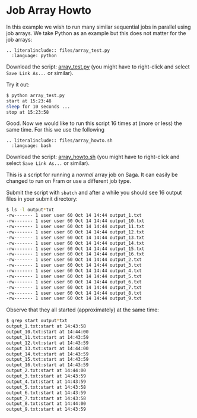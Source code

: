 # Job Array Howto

In this example we wish to run many similar sequential jobs in
parallel using job arrays. We take Python as an example but this does
not matter for the job arrays:

```{eval-rst}
.. literalinclude:: files/array_test.py
  :language: python
```

Download the script: <a
href="files/array_test.py">array_test.py</a> (you might have
to right-click and select `Save Link As...` or similar).

Try it out:

```bash
$ python array_test.py
start at 15:23:48
sleep for 10 seconds ...
stop at 15:23:58
```

Good.  Now we would like to run this script 16 times at (more or less) the same
time.  For this we use the following

```{eval-rst}
.. literalinclude:: files/array_howto.sh
  :language: bash
```

Download the script: <a
href="files/array_howto.sh">array_howto.sh</a> (you might have
to right-click and select `Save Link As...` or similar).

This is a script for running a _normal_ array job on Saga.  It can
easily be changed to run on Fram or use a different job type.

Submit the script with `sbatch` and after a while you should see 16
output files in your submit directory:

```bash
$ ls -l output*txt
-rw------- 1 user user 60 Oct 14 14:44 output_1.txt
-rw------- 1 user user 60 Oct 14 14:44 output_10.txt
-rw------- 1 user user 60 Oct 14 14:44 output_11.txt
-rw------- 1 user user 60 Oct 14 14:44 output_12.txt
-rw------- 1 user user 60 Oct 14 14:44 output_13.txt
-rw------- 1 user user 60 Oct 14 14:44 output_14.txt
-rw------- 1 user user 60 Oct 14 14:44 output_15.txt
-rw------- 1 user user 60 Oct 14 14:44 output_16.txt
-rw------- 1 user user 60 Oct 14 14:44 output_2.txt
-rw------- 1 user user 60 Oct 14 14:44 output_3.txt
-rw------- 1 user user 60 Oct 14 14:44 output_4.txt
-rw------- 1 user user 60 Oct 14 14:44 output_5.txt
-rw------- 1 user user 60 Oct 14 14:44 output_6.txt
-rw------- 1 user user 60 Oct 14 14:44 output_7.txt
-rw------- 1 user user 60 Oct 14 14:44 output_8.txt
-rw------- 1 user user 60 Oct 14 14:44 output_9.txt
```

Observe that they all started (approximately) at the same time:

```bash
$ grep start output*txt
output_1.txt:start at 14:43:58
output_10.txt:start at 14:44:00
output_11.txt:start at 14:43:59
output_12.txt:start at 14:43:59
output_13.txt:start at 14:44:00
output_14.txt:start at 14:43:59
output_15.txt:start at 14:43:59
output_16.txt:start at 14:43:59
output_2.txt:start at 14:44:00
output_3.txt:start at 14:43:59
output_4.txt:start at 14:43:59
output_5.txt:start at 14:43:58
output_6.txt:start at 14:43:59
output_7.txt:start at 14:43:58
output_8.txt:start at 14:44:00
output_9.txt:start at 14:43:59
```
